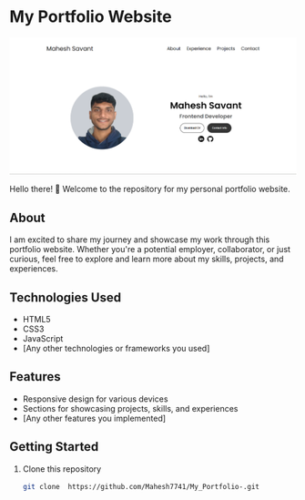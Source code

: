 # My Portfolio Website

![Portfolio Screenshot](./assets/my.png)

Hello there! 👋 Welcome to the repository for my personal portfolio website.

## About

I am excited to share my journey and showcase my work through this portfolio website. Whether you're a potential employer, collaborator, or just curious, feel free to explore and learn more about my skills, projects, and experiences.

## Technologies Used

- HTML5
- CSS3
- JavaScript
- [Any other technologies or frameworks you used]

## Features

- Responsive design for various devices
- Sections for showcasing projects, skills, and experiences
- [Any other features you implemented]

## Getting Started

1. Clone this repository
   ```bash
   git clone  https://github.com/Mahesh7741/My_Portfolio-.git
